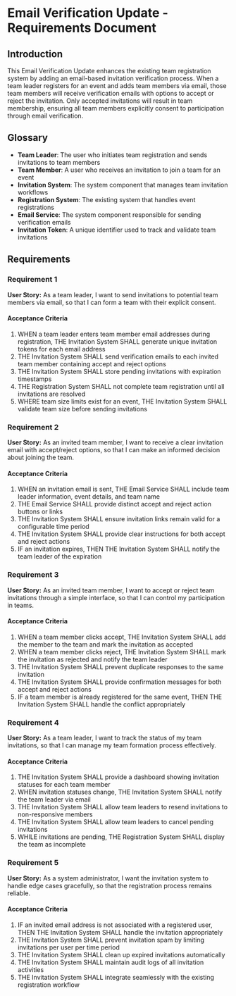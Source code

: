 # Email Verification Update - Requirements Document

## Introduction

This Email Verification Update enhances the existing team registration system by adding an email-based invitation verification process. When a team leader registers for an event and adds team members via email, those team members will receive verification emails with options to accept or reject the invitation. Only accepted invitations will result in team membership, ensuring all team members explicitly consent to participation through email verification.

## Glossary

- **Team Leader**: The user who initiates team registration and sends invitations to team members
- **Team Member**: A user who receives an invitation to join a team for an event
- **Invitation System**: The system component that manages team invitation workflows
- **Registration System**: The existing system that handles event registrations
- **Email Service**: The system component responsible for sending verification emails
- **Invitation Token**: A unique identifier used to track and validate team invitations

## Requirements

### Requirement 1

**User Story:** As a team leader, I want to send invitations to potential team members via email, so that I can form a team with their explicit consent.

#### Acceptance Criteria

1. WHEN a team leader enters team member email addresses during registration, THE Invitation System SHALL generate unique invitation tokens for each email address
2. THE Invitation System SHALL send verification emails to each invited team member containing accept and reject options
3. THE Invitation System SHALL store pending invitations with expiration timestamps
4. THE Registration System SHALL not complete team registration until all invitations are resolved
5. WHERE team size limits exist for an event, THE Invitation System SHALL validate team size before sending invitations

### Requirement 2

**User Story:** As an invited team member, I want to receive a clear invitation email with accept/reject options, so that I can make an informed decision about joining the team.

#### Acceptance Criteria

1. WHEN an invitation email is sent, THE Email Service SHALL include team leader information, event details, and team name
2. THE Email Service SHALL provide distinct accept and reject action buttons or links
3. THE Invitation System SHALL ensure invitation links remain valid for a configurable time period
4. THE Invitation System SHALL provide clear instructions for both accept and reject actions
5. IF an invitation expires, THEN THE Invitation System SHALL notify the team leader of the expiration

### Requirement 3

**User Story:** As an invited team member, I want to accept or reject team invitations through a simple interface, so that I can control my participation in teams.

#### Acceptance Criteria

1. WHEN a team member clicks accept, THE Invitation System SHALL add the member to the team and mark the invitation as accepted
2. WHEN a team member clicks reject, THE Invitation System SHALL mark the invitation as rejected and notify the team leader
3. THE Invitation System SHALL prevent duplicate responses to the same invitation
4. THE Invitation System SHALL provide confirmation messages for both accept and reject actions
5. IF a team member is already registered for the same event, THEN THE Invitation System SHALL handle the conflict appropriately

### Requirement 4

**User Story:** As a team leader, I want to track the status of my team invitations, so that I can manage my team formation process effectively.

#### Acceptance Criteria

1. THE Invitation System SHALL provide a dashboard showing invitation statuses for each team member
2. WHEN invitation statuses change, THE Invitation System SHALL notify the team leader via email
3. THE Invitation System SHALL allow team leaders to resend invitations to non-responsive members
4. THE Invitation System SHALL allow team leaders to cancel pending invitations
5. WHILE invitations are pending, THE Registration System SHALL display the team as incomplete

### Requirement 5

**User Story:** As a system administrator, I want the invitation system to handle edge cases gracefully, so that the registration process remains reliable.

#### Acceptance Criteria

1. IF an invited email address is not associated with a registered user, THEN THE Invitation System SHALL handle the invitation appropriately
2. THE Invitation System SHALL prevent invitation spam by limiting invitations per user per time period
3. THE Invitation System SHALL clean up expired invitations automatically
4. THE Invitation System SHALL maintain audit logs of all invitation activities
5. THE Invitation System SHALL integrate seamlessly with the existing registration workflow